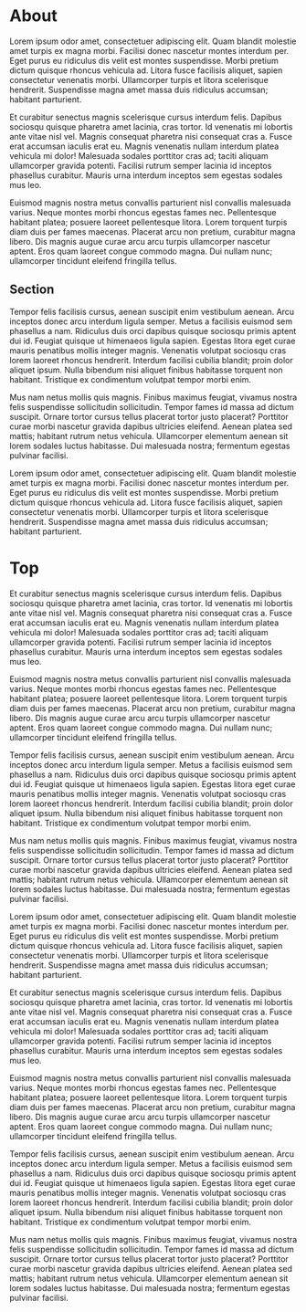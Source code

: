 # About

Lorem ipsum odor amet, consectetuer adipiscing elit. Quam blandit molestie amet turpis ex magna morbi. Facilisi donec nascetur montes interdum per. Eget purus eu ridiculus dis velit est montes suspendisse. Morbi pretium dictum quisque rhoncus vehicula ad. Litora fusce facilisis aliquet, sapien consectetur venenatis morbi. Ullamcorper turpis et litora scelerisque hendrerit. Suspendisse magna amet massa duis ridiculus accumsan; habitant parturient.

Et curabitur senectus magnis scelerisque cursus interdum felis. Dapibus sociosqu quisque pharetra amet lacinia, cras tortor. Id venenatis mi lobortis ante vitae nisl vel. Magnis consequat pharetra nisi consequat cras a. Fusce erat accumsan iaculis erat eu. Magnis venenatis nullam interdum platea vehicula mi dolor! Malesuada sodales porttitor cras ad; taciti aliquam ullamcorper gravida potenti. Facilisi rutrum semper lacinia id inceptos phasellus curabitur. Mauris urna interdum inceptos sem egestas sodales mus leo.

Euismod magnis nostra metus convallis parturient nisl convallis malesuada varius. Neque montes morbi rhoncus egestas fames nec. Pellentesque habitant platea; posuere laoreet pellentesque litora. Lorem torquent turpis diam duis per fames maecenas. Placerat arcu non pretium, curabitur magna libero. Dis magnis augue curae arcu arcu turpis ullamcorper nascetur aptent. Eros quam laoreet congue commodo magna. Dui nullam nunc; ullamcorper tincidunt eleifend fringilla tellus.

## Section

Tempor felis facilisis cursus, aenean suscipit enim vestibulum aenean. Arcu inceptos donec arcu interdum ligula semper. Metus a facilisis euismod sem phasellus a nam. Ridiculus duis orci dapibus quisque sociosqu primis aptent dui id. Feugiat quisque ut himenaeos ligula sapien. Egestas litora eget curae mauris penatibus mollis integer magnis. Venenatis volutpat sociosqu cras lorem laoreet rhoncus hendrerit. Interdum facilisi cubilia blandit; proin dolor aliquet ipsum. Nulla bibendum nisi aliquet finibus habitasse torquent non habitant. Tristique ex condimentum volutpat tempor morbi enim.

Mus nam netus mollis quis magnis. Finibus maximus feugiat, vivamus nostra felis suspendisse sollicitudin sollicitudin. Tempor fames id massa ad dictum suscipit. Ornare tortor cursus tellus placerat tortor justo placerat? Porttitor curae morbi nascetur gravida dapibus ultricies eleifend. Aenean platea sed mattis; habitant rutrum netus vehicula. Ullamcorper elementum aenean sit lorem sodales luctus habitasse. Dui malesuada nostra; fermentum egestas pulvinar facilisi.

Lorem ipsum odor amet, consectetuer adipiscing elit. Quam blandit molestie amet turpis ex magna morbi. Facilisi donec nascetur montes interdum per. Eget purus eu ridiculus dis velit est montes suspendisse. Morbi pretium dictum quisque rhoncus vehicula ad. Litora fusce facilisis aliquet, sapien consectetur venenatis morbi. Ullamcorper turpis et litora scelerisque hendrerit. Suspendisse magna amet massa duis ridiculus accumsan; habitant parturient.

# Top

Et curabitur senectus magnis scelerisque cursus interdum felis. Dapibus sociosqu quisque pharetra amet lacinia, cras tortor. Id venenatis mi lobortis ante vitae nisl vel. Magnis consequat pharetra nisi consequat cras a. Fusce erat accumsan iaculis erat eu. Magnis venenatis nullam interdum platea vehicula mi dolor! Malesuada sodales porttitor cras ad; taciti aliquam ullamcorper gravida potenti. Facilisi rutrum semper lacinia id inceptos phasellus curabitur. Mauris urna interdum inceptos sem egestas sodales mus leo.

Euismod magnis nostra metus convallis parturient nisl convallis malesuada varius. Neque montes morbi rhoncus egestas fames nec. Pellentesque habitant platea; posuere laoreet pellentesque litora. Lorem torquent turpis diam duis per fames maecenas. Placerat arcu non pretium, curabitur magna libero. Dis magnis augue curae arcu arcu turpis ullamcorper nascetur aptent. Eros quam laoreet congue commodo magna. Dui nullam nunc; ullamcorper tincidunt eleifend fringilla tellus.

Tempor felis facilisis cursus, aenean suscipit enim vestibulum aenean. Arcu inceptos donec arcu interdum ligula semper. Metus a facilisis euismod sem phasellus a nam. Ridiculus duis orci dapibus quisque sociosqu primis aptent dui id. Feugiat quisque ut himenaeos ligula sapien. Egestas litora eget curae mauris penatibus mollis integer magnis. Venenatis volutpat sociosqu cras lorem laoreet rhoncus hendrerit. Interdum facilisi cubilia blandit; proin dolor aliquet ipsum. Nulla bibendum nisi aliquet finibus habitasse torquent non habitant. Tristique ex condimentum volutpat tempor morbi enim.

Mus nam netus mollis quis magnis. Finibus maximus feugiat, vivamus nostra felis suspendisse sollicitudin sollicitudin. Tempor fames id massa ad dictum suscipit. Ornare tortor cursus tellus placerat tortor justo placerat? Porttitor curae morbi nascetur gravida dapibus ultricies eleifend. Aenean platea sed mattis; habitant rutrum netus vehicula. Ullamcorper elementum aenean sit lorem sodales luctus habitasse. Dui malesuada nostra; fermentum egestas pulvinar facilisi.

Lorem ipsum odor amet, consectetuer adipiscing elit. Quam blandit molestie amet turpis ex magna morbi. Facilisi donec nascetur montes interdum per. Eget purus eu ridiculus dis velit est montes suspendisse. Morbi pretium dictum quisque rhoncus vehicula ad. Litora fusce facilisis aliquet, sapien consectetur venenatis morbi. Ullamcorper turpis et litora scelerisque hendrerit. Suspendisse magna amet massa duis ridiculus accumsan; habitant parturient.

Et curabitur senectus magnis scelerisque cursus interdum felis. Dapibus sociosqu quisque pharetra amet lacinia, cras tortor. Id venenatis mi lobortis ante vitae nisl vel. Magnis consequat pharetra nisi consequat cras a. Fusce erat accumsan iaculis erat eu. Magnis venenatis nullam interdum platea vehicula mi dolor! Malesuada sodales porttitor cras ad; taciti aliquam ullamcorper gravida potenti. Facilisi rutrum semper lacinia id inceptos phasellus curabitur. Mauris urna interdum inceptos sem egestas sodales mus leo.

Euismod magnis nostra metus convallis parturient nisl convallis malesuada varius. Neque montes morbi rhoncus egestas fames nec. Pellentesque habitant platea; posuere laoreet pellentesque litora. Lorem torquent turpis diam duis per fames maecenas. Placerat arcu non pretium, curabitur magna libero. Dis magnis augue curae arcu arcu turpis ullamcorper nascetur aptent. Eros quam laoreet congue commodo magna. Dui nullam nunc; ullamcorper tincidunt eleifend fringilla tellus.

Tempor felis facilisis cursus, aenean suscipit enim vestibulum aenean. Arcu inceptos donec arcu interdum ligula semper. Metus a facilisis euismod sem phasellus a nam. Ridiculus duis orci dapibus quisque sociosqu primis aptent dui id. Feugiat quisque ut himenaeos ligula sapien. Egestas litora eget curae mauris penatibus mollis integer magnis. Venenatis volutpat sociosqu cras lorem laoreet rhoncus hendrerit. Interdum facilisi cubilia blandit; proin dolor aliquet ipsum. Nulla bibendum nisi aliquet finibus habitasse torquent non habitant. Tristique ex condimentum volutpat tempor morbi enim.

Mus nam netus mollis quis magnis. Finibus maximus feugiat, vivamus nostra felis suspendisse sollicitudin sollicitudin. Tempor fames id massa ad dictum suscipit. Ornare tortor cursus tellus placerat tortor justo placerat? Porttitor curae morbi nascetur gravida dapibus ultricies eleifend. Aenean platea sed mattis; habitant rutrum netus vehicula. Ullamcorper elementum aenean sit lorem sodales luctus habitasse. Dui malesuada nostra; fermentum egestas pulvinar facilisi.